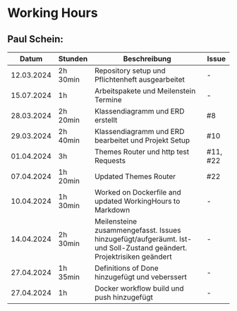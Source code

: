 # Working Hours

## Paul Schein:
| Datum      | Stunden  | Beschreibung                                               | Issue |
|------------|----------|------------------------------------------------------------|-------|
| 12.03.2024 | 2h 30min | Repository setup und Pflichtenheft ausgearbeitet           | -     |
| 15.07.2024 | 1h       | Arbeitspakete und Meilenstein Termine                      | -     |
| 28.03.2024 | 2h 20min | Klassendiagramm und ERD erstellt                           |#8|
| 29.03.2024 | 2h 40min | Klassendiagramm und ERD bearbeitet und Projekt Setup       |#10|
| 01.04.2024 | 3h       | Themes Router und http test Requests                       |#11, #22|
| 07.04.2024 | 1h 20min | Updated Themes Router                                      |#22|
| 10.04.2024 | 1h 30min | Worked on Dockerfile and updated WorkingHours to Markdown  | -     |
| 14.04.2024 | 2h 30min | Meilensteine zusammengefasst. Issues hinzugefügt/aufgeräumt. Ist- und Soll-Zustand geändert. Projektrisiken geändert|-|
| 27.04.2024 | 1h 35min | Definitions of Done hinzugefügt und veberssert |-|
| 27.04.2024 | 1h | Docker workflow build und push hinzugefügt |-|